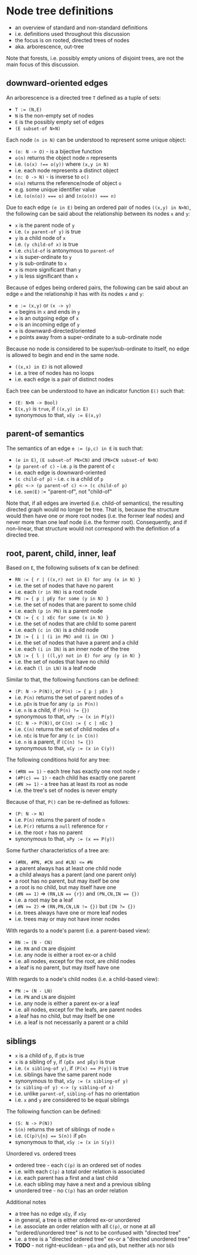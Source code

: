 
<!-- ======================================================================= -->
# Node tree definitions

* an overview of standard and non-standard definitions
* i.e. definitions used throughout this discussion
* the focus is on rooted, directed trees of nodes
* aka. arborescence, out-tree

Note that forests, i.e. possibly empty unions of disjoint trees,
are not the main focus of this discussion.

<!-- ======================================================================= -->
## downward-oriented edges

An arborescence is a directed tree `T` defined as a tuple of sets:

* `T := (N,E)`
* `N` is the non-empty set of nodes
* `E` is the possibly empty set of edges
* `(E subset-of N×N)`

Each node `(n in N)` can be understood to represent some unique object:

* `(o: N -> O)` - is a bijective function
* `o(n)` returns the object node `n` represents
* i.e. `(o(x) !== o(y))` where `(x,y in N)`
* i.e. each node represents a distinct object
* `(n: O -> N)` - is inverse to `o()`
* `n(o)` returns the reference/node of object `o`
* e.g. some unique identifier value
* i.e. `(o(n(o)) === o)` and `(n(o(n)) === n)`

Due to each edge `(e in E)` being an ordered pair of nodes `((x,y) in N×N)`,
the following can be said about the relationship between its nodes `x` and `y`:

* `x` is the parent node of `y`
* i.e. `(x parent-of y)` is true
* `y` is a child node of `x`
* i.e. `(y child-of x)` is true
* i.e. `child-of` is antonymous to `parent-of`
* `x` is super-ordinate to `y`
* `y` is sub-ordinate to `x`
* `x` is more significant than `y`
* `y` is less significant than `x`

Because of edges being ordered pairs, the following can be said about
an edge `e` and the relationship it has with its nodes `x` and `y`:

* `e := (x,y)` or `(x -> y)`
* `e` begins in `x` and ends in `y`
* `e` is an outgoing edge of `x`
* `e` is an incoming edge of `y`
* `e` is downward-directed/oriented
* `e` points away from a super-ordinate to a sub-ordinate node

Because no node is considered to be super/sub-ordinate to itself,
no edge is allowed to begin and end in the same node.

* `((x,x) in E)` is not allowed
* i.e. a tree of nodes has no loops
* i.e. each edge is a pair of distinct nodes

Each tree can be understood to have an indicator function `E()` such that:

* `(E: N×N -> Bool)`
* `E(x,y)` is `true`, if `((x,y) in E)`
* synonymous to that, `xEy := E(x,y)`

<!-- ======================================================================= -->
## parent-of semantics

The semantics of an edge `e := (p,c) in E` is such that:

* `(e in E)`, `(E subset-of PN×CN)` and `(PN×CN subset-of N×N)`
* `(p parent-of c)` - i.e. `p` is the parent of `c`
* i.e. each edge is downward-oriented
* `(c child-of p)` - i.e. `c` is a child of `p`
* `pEc <-> (p parent-of c) <-> (c child-of p)`
* i.e. `sem(E)` := "parent-of", not "child-of"

Note that, if all edges are inverted (i.e. child-of semantics), the resulting
directed graph would no longer be tree. That is, because the structure would
then have one or more root nodes (i.e. the former leaf nodes) and never more
than one leaf node (i.e. the former root). Consequently, and if non-linear,
that structure would not correspond with the definition of a directed tree.

<!-- ======================================================================= -->
## root, parent, child, inner, leaf

Based on `E`, the following subsets of `N` can be defined:

* `RN := { r | ((x,r) not in E) for any (x in N) }`
* i.e. the set of nodes that have no parent
* i.e. each `(r in RN)` is a root node
* `PN := { p | pEy for some (y in N) }`
* i.e. the set of nodes that are parent to some child
* i.e. each `(p in PN)` is a parent node
* `CN := { c | xEc for some (x in N) }`
* i.e. the set of nodes that are child to some parent
* i.e. each `(c in CN)` is a child node
* `IN := { i | (i in PN) and (i in CN) }`
* i.e. the set of nodes that have a parent and a child
* i.e. each `(i in IN)` is an inner node of the tree
* `LN := { l | ((l,y) not in E) for any (y in N) }`
* i.e. the set of nodes that have no child
* i.e. each `(l in LN)` is a leaf node

Similar to that, the following functions can be defined:

* `(P: N -> P(N))`, or `P(n) := { p | pEn }`
* i.e. `P(n)` returns the set of parent nodes of `n`
* i.e. `pEn` is true for any `(p in P(n))`
* i.e. `n` is a child, if `(P(n) != {})`
* synonymous to that, `xPy := (x in P(y))`
* `(C: N -> P(N))`, or `C(n) := { c | nEc }`
* i.e. `C(n)` returns the set of child nodes of `n`
* i.e. `nEc` is true for any `(c in C(n))`
* i.e. `n` is a parent, if `(C(n) != {})`
* synonymous to that, `xCy := (x in C(y))`

The following conditions hold for any tree:

* `(#RN == 1)` - each tree has exactly one root node `r`
* `(#P(c) == 1)` - each child has exactly one parent
* `(#N >= 1)` - a tree has at least its root as node
* i.e. the tree's set of nodes is never empty

Because of that, `P()` can be re-defined as follows:

* `(P: N -> N)`
* i.e. `P(n)` returns the parent of node `n`
* i.e. `P(r)` returns a `null` reference for `r`
* i.e. the root `r` has no parent
* synonymous to that, `xPy := (x == P(y))`

Some further characteristics of a tree are:

* `(#RN, #PN, #CN and #LN) <= #N`
* a parent always has at least one child node
* a child always has a parent (and one parent only)
* a root has no parent, but may itself be one
* a root is no child, but may itself have one
* `(#N == 1)` => `(RN,LN == {r})` and `(PN,CN,IN == {})`
* i.e. a root may be a leaf
* `(#N >= 2)` => `(RN,PN,CN,LN != {})` but `(IN ?= {})`
* i.e. trees always have one or more leaf nodes
* i.e. trees may or may not have inner nodes

With regards to a node's parent (i.e. a parent-based view):

* `RN := (N - CN)`
* i.e. `RN` and `CN` are disjoint
* i.e. any node is either a root ex-or a child
* i.e. all nodes, except for the root, are child nodes
* a leaf is no parent, but may itself have one

With regards to a node's child nodes (i.e. a child-based view):

* `PN := (N - LN)`
* i.e. `PN` and `LN` are disjoint
* i.e. any node is either a parent ex-or a leaf
* i.e. all nodes, except for the leafs, are parent nodes
* a leaf has no child, but may itself be one
* i.e. a leaf is not necessarily a parent or a child

<!-- ======================================================================= -->
## siblings

* `x` is a child of `p`, if `pEx` is true
* `x` is a sibling of `y`, if `(pEx and pEy)` is true
* i.e. `(x sibling-of y)`, if `(P(x) == P(y))` is true
* i.e. siblings have the same parent node
* synonymous to that, `xSy := (x sibling-of y)`
* `(x sibling-of y) <-> (y sibling-of x)`
* i.e. unlike `parent-of`, `sibling-of` has no orientation
* i.e. `x` and `y` are considered to be equal siblings

The following function can be defined:

* `(S: N -> P(N))`
* `S(n)` returns the set of siblings of node `n`
* i.e. `(C(p)\{n} == S(n))` if `pEn`
* synonymous to that, `xSy := (x in S(y))`

Unordered vs. ordered trees

* ordered tree - each `C(p)` is an ordered set of nodes
* i.e. with each `C(p)` a total order relation is associated
* i.e. each parent has a first and a last child
* i.e. each sibling may have a next and a previous sibling
* unordered tree - no `C(p)` has an order relation

Additional notes

* a tree has no edge `xEy`, if `xSy`
* in general, a tree is either ordered ex-or unordered
* i.e. associate an order relation with all `C(p)`, or none at all
* "ordered/unordered tree" is not to be confused with "directed tree"
* i.e. a tree is a "directed ordered tree" ex-or a "directed unordered tree"
* **TODO** - not right-euclidean - `pEa` and `pEb`, but neither `aEb` nor `bEb`
